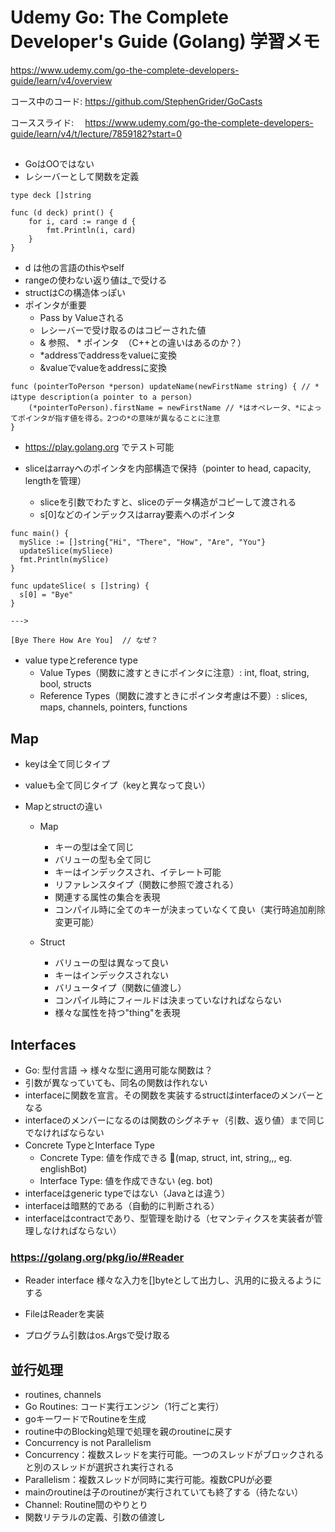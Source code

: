 # Udemy Go: The Complete Developer's Guide (Golang) 学習メモ

https://www.udemy.com/go-the-complete-developers-guide/learn/v4/overview

コース中のコード: https://github.com/StephenGrider/GoCasts

コーススライド: 　https://www.udemy.com/go-the-complete-developers-guide/learn/v4/t/lecture/7859182?start=0

##
* GoはOOではない
* レシーバーとして関数を定義
```
type deck []string

func (d deck) print() {
	for i, card := range d {
		fmt.Println(i, card)
	}
}
```
  * d は他の言語のthisやself
* rangeの使わない返り値は_で受ける
* structはCの構造体っぽい
* ポインタが重要
  * Pass by Valueされる
  * レシーバーで受け取るのはコピーされた値
  * & 参照、 * ポインタ　（C++との違いはあるのか？）
  * *addressでaddressをvalueに変換
  * &valueでvalueをaddressに変換
  
```
func (pointerToPerson *person) updateName(newFirstName string) { // *はtype description(a pointer to a person)
	(*pointerToPerson).firstName = newFirstName // *はオペレータ、*によってポインタが指す値を得る。2つの*の意味が異なることに注意
}
```

* https://play.golang.org でテスト可能

* sliceはarrayへのポインタを内部構造で保持（pointer to head, capacity, lengthを管理）
  * sliceを引数でわたすと、sliceのデータ構造がコピーして渡される
  * s[0]などのインデックスはarray要素へのポインタ
```
func main() {
  mySlice := []string{"Hi", "There", "How", "Are", "You"}
  updateSlice(mySliece)
  fmt.Println(mySlice)
}

func updateSlice( s []string) {
  s[0] = "Bye"
}

--->

[Bye There How Are You]  // なぜ？
```

* value typeとreference type
  * Value Types（関数に渡すときにポインタに注意）: int, float, string, bool, structs
  * Reference Types（関数に渡すときにポインタ考慮は不要）: slices, maps, channels, pointers, functions

## Map
  * keyは全て同じタイプ
  * valueも全て同じタイプ（keyと異なって良い）

* Mapとstructの違い
  * Map
    * キーの型は全て同じ
    * バリューの型も全て同じ
    * キーはインデックスされ、イテレート可能
    * リファレンスタイプ（関数に参照で渡される）
    * 関連する属性の集合を表現
    * コンパイル時に全てのキーが決まっていなくて良い（実行時追加削除変更可能）

  * Struct
    * バリューの型は異なって良い
    * キーはインデックスされない
    * バリュータイプ（関数に値渡し）
    * コンパイル時にフィールドは決まっていなければならない
    * 様々な属性を持つ"thing"を表現

## Interfaces

* Go: 型付言語 → 様々な型に適用可能な関数は？
* 引数が異なっていても、同名の関数は作れない
* interfaceに関数を宣言。その関数を実装するstructはinterfaceのメンバーとなる
* interfaceのメンバーになるのは関数のシグネチャ（引数、返り値）まで同じでなければならない
* Concrete TypeとInterface Type
  * Concrete Type: 値を作成できる (map, struct, int, string,,, eg. englishBot)
  * Interface Type: 値を作成できない (eg. bot)
* interfaceはgeneric typeではない（Javaとは違う）
* interfaceは暗黙的である（自動的に判断される）
* interfaceはcontractであり、型管理を助ける（セマンティクスを実装者が管理しなければならない）
  

### https://golang.org/pkg/io/#Reader
* Reader interface 様々な入力を[]byteとして出力し、汎用的に扱えるようにする
* FileはReaderを実装


* プログラム引数はos.Argsで受け取る

## 並行処理
* routines, channels
* Go Routines: コード実行エンジン（1行ごと実行）
* goキーワードでRoutineを生成
* routine中のBlocking処理で処理を親のroutineに戻す
* Concurrency is not Parallelism
* Concurrency：複数スレッドを実行可能。一つのスレッドがブロックされると別のスレッドが選択され実行される
* Parallelism：複数スレッドが同時に実行可能。複数CPUが必要
* mainのroutineは子のroutineが実行されていても終了する（待たない）
* Channel: Routine間のやりとり
* 関数リテラルの定義、引数の値渡し